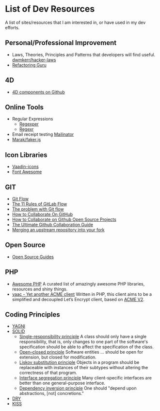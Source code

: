 # List of Dev Resources
A list of sites/resources that I am interested in, or have used in my dev efforts.

## Personal/Professional Improvement
* Laws, Theories, Principles and Patterns that developers will find useful. [dwmkerr/hacker-laws](https://github.com/dwmkerr/hacker-laws#the-dead-sea-effect)
* [Refactoring Guru](https://refactoring.guru)

## 4D
* [4D components on Github](https://github.com/topics/4d-component)

## Online Tools
* Regular Expressions
  * [Regexper](https://regexper.com)
  * [Regexr](https://regexr.com)
* Email receipt testing [Mailinator](https://www.mailinator.com)
* [Marak/faker.js](https://github.com/Marak/faker.js)

## Icon Libraries
* [Vaadin-icons](https://icon-icons.com/fr/pack/Vaadin-icons/906)
* [Font Awesome](https://fontawesome.com/)

## GIT
* [Git Flow](https://nvie.com/posts/a-successful-git-branching-model/)
* [The 11 Rules of GitLab Flow](https://about.gitlab.com/blog/2016/07/27/the-11-rules-of-gitlab-flow/)
* [The problem with Git flow](https://about.gitlab.com/blog/2020/03/05/what-is-gitlab-flow/)
* [How to Collaborate On GitHub](https://code.tutsplus.com/tutorials/how-to-collaborate-on-github--net-34267)
* [How to Collaborate on Github Open Source Projects](https://www.pontikis.net/blog/how-to-collaborate-on-github-open-source-projects)
* [The Ultimate Github Collaboration Guide](https://medium.com/@jonathanmines/the-ultimate-github-collaboration-guide-df816e98fb67)
* [Merging an upstream repository into your fork](https://help.github.com/en/github/collaborating-with-issues-and-pull-requests/merging-an-upstream-repository-into-your-fork)

## Open Source
* [Open Source Guides](https://opensource.guide/)

## PHP
* [Awesome PHP](https://github.com/ziadoz/awesome-php) A curated list of amazingly awesome PHP libraries, resources and shiny things.
* [yaac - Yet another ACME client](https://github.com/afosto/yaac) Written in PHP, this client aims to be a simplified and decoupled Let’s Encrypt client, based on [ACME V2](https://tools.ietf.org/html/rfc8555).

## Coding Principles
* [YAGNI](https://en.wikipedia.org/wiki/You_aren't_gonna_need_it)
* [SOLID](https://en.wikipedia.org/wiki/SOLID)
  * [Single-responsibility principle](https://en.wikipedia.org/wiki/Single-responsibility_principle) A class should only have a single responsibility, that is, only changes to one part of the software's specification should be able to affect the specification of the class.
  * [Open–closed principle](https://en.wikipedia.org/wiki/Open–closed_principle) Software entities ... should be open for extension, but closed for modification.
  * [Liskov substitution principle](https://en.wikipedia.org/wiki/Liskov_substitution_principle) Objects in a program should be replaceable with instances of their subtypes without altering the correctness of that program.
  * [Interface segregation principle](https://en.wikipedia.org/wiki/Interface_segregation_principle) Many client-specific interfaces are better than one general-purpose interface.
  * [Dependency inversion principle](https://en.wikipedia.org/wiki/Dependency_inversion_principle) One should "depend upon abstractions, [not] concretions."
* [DRY](https://en.wikipedia.org/wiki/Don%27t_repeat_yourself)
* [KISS](https://en.wikipedia.org/wiki/KISS_principle)
